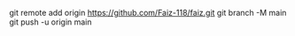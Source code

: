 git remote add origin https://github.com/Faiz-118/faiz.git
git branch -M main
git push -u origin main
